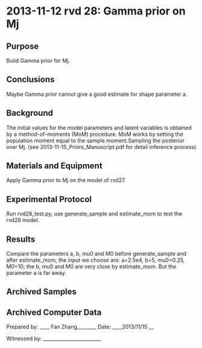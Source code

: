 2013-11-12 rvd 28: Gamma prior on Mj
==============================

Purpose
------------
Build Gamma prior for Mj.

Conclusions
-----------------
Maybe Gamma prior cannot give a good estimate for shape parameter a.

Background
-----------------
The initial values for the model parameters and latent variables is obtained
by a method-of-moments (MoM) procedure. MoM works by setting the population moment equal to the sample moment.Sampling the posterior over Mj. (see 2013-11-15_Priors_Manuscript.pdf for detail inference process)

Materials and Equipment
------------------------------
Apply Gamma prior to Mj on the model of rvd27.

Experimental Protocol
---------------------------
Run rvd28\_test.py, use generate_sample and estimate_mom to test the rvd28 model.

Results
-----------
Compare the parameters a, b, mu0 and M0 before generate_sample and after estimate_mom, the input we choose are: a=2.5e4, b=5, mu0=0.25, M0=10; the b, mu0 and M0 are very close by estimate_mom. But the parameter a is far away. 


Archived Samples
-------------------------

Archived Computer Data
------------------------------


Prepared by: ____  Fan Zhang________     Date: ____2013/11/15 __


Witnessed by: ________________________
